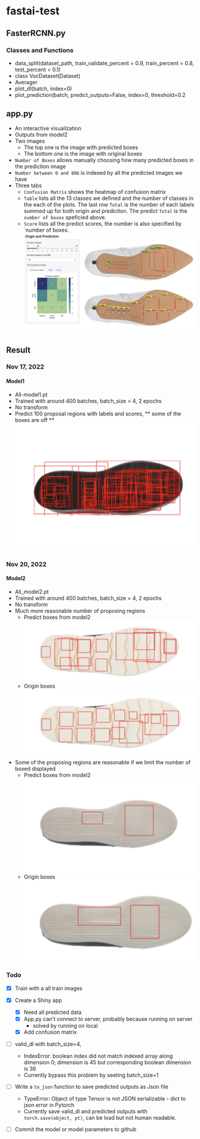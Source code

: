 # fastai-test

## FasterRCNN.py
### Classes and Functions
  * data_split(dataset_path, train_validate_percent = 0.9, train_percent = 0.8, test_percent = 0.1)
  * class VocDataset(Dataset)
  * Averager
  * plot_dl(batch, index=0)
  * plot_prediction(batch, predict_outputs=False, index=0, threshold=0.2

## app.py
  * An interactive visualization
  * Outputs from model2
  * Two images
    - The top one is the image with predicted boxes
    - The bottom one is the image with original boxes
  * `Number of Boxes` allows manually choosing how many predicted boxes in the prediction image
  * `Number between 0 and 896` is indexed by all the predicted images we have
  *  Three tabs
      - `Confusion Matrix` shows the heatmap of confusion matrix
      - `Table` lists all the 13 classes we defined and the number of classes in the each of the plots. The last row `Total` is the number of each labels summed up for both origin and prediction. The predict `Total` is the `number of boxes` speficied above.
      - `Score` lists all the predict scores, the number is also specified by `number of boxes.
  ![Interactive visualization](https://github.com/srvanderplas/fastai-test/blob/main/README_img/Shiny.png)
  
  
## Result
### Nov 17, 2022
#### Model1
  * All-model1.pt
  * Trained with around 400 batches, batch_size = 4, 2 epochs
  * No transform
  * Predict 100 proposal regions with labels and scores, ** some of the boxes are off **
  ![100 porposing regions from model1](https://github.com/srvanderplas/fastai-test/blob/main/README_img/mode1_100_boxes.png)

  
### Nov 20, 2022
#### Model2
  * All_model2.pt
  * Trained with around 400 batches, batch_size = 4, 2 epochs
  * No transform
  * Much more reasonable number of proposing regions
      - Predict boxes from model2
        ![Predict boxes from model2](https://github.com/srvanderplas/fastai-test/blob/main/README_img/model2_001_pred.png)
      - Origin boxes
        ![Origin boxes](https://github.com/srvanderplas/fastai-test/blob/main/README_img/model2_001_origin.png)
  * Some of the proposing regions are reasonable if we limit the number of boxed displayed
      - Predict boxes from model2
        ![Predict boxes from model2](https://github.com/srvanderplas/fastai-test/blob/main/README_img/model2_002_pred.png)
      - Origin boxes
        ![Origin boxes](https://github.com/srvanderplas/fastai-test/blob/main/README_img/model2_002_origin.png)
  
### Todo
  - [X] Train with a all train images
  - [X] Create a Shiny app
      - [X] Need all predicted data
      - [X] App.py can't connect to server, probably because running on server
          + solved by running on local
      - [X] Add confusion matrix
  - [ ] valid_dl with batch_size=4,
      * IndexError: boolean index did not match indexed array along dimension 0; dimension is 45 but corresponding boolean dimension is 36
      * Currently bypass this problem by seeting batch_size=1
  - [ ] Write a `to_json` function to save predicted outputs as Json file
      * TypeError: Object of type Tensor is not JSON serializable - dict to json error in Pytorch
      * Currently save valid_dl and predicted outputs with `torch.save(object, pt)`, can be load but not human readable.
  - [ ] Commit the model or model parameters to github
      
